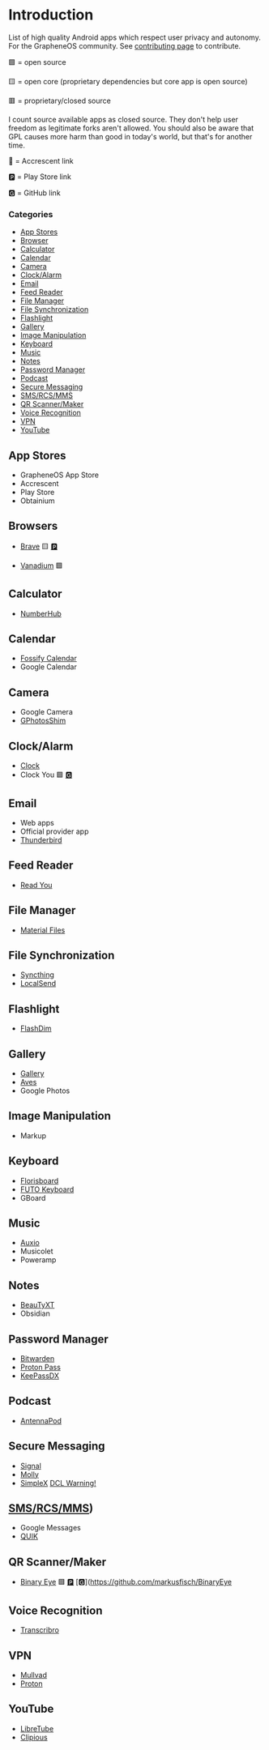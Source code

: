 # Introduction

List of high quality Android apps which respect user privacy and autonomy. For the GrapheneOS community. See [contributing page](CONTRIBUTING.md) to contribute.

🟩 = open source

🟨 = open core (proprietary dependencies but core app is open source)

🟥 = proprietary/closed source

I count source available apps as closed source. They don't help user freedom as legitimate forks aren't allowed. You should also be aware that GPL causes more harm than good in today's world, but that's for another time.

🌙 = Accrescent link

🅿 = Play Store link

🅶 = GitHub link



### Categories
- [App Stores](#app-stores)
- [Browser](#browsers)
- [Calculator](#calculator)
- [Calendar](#calendar)
- [Camera](#camera)
- [Clock/Alarm](#clockalarm)
- [Email](#email)
- [Feed Reader](#feed-reader)
- [File Manager](#file-manager)
- [File Synchronization](#file-synchronization)
- [Flashlight](#flashlight)
- [Gallery](#gallery)
- [Image Manipulation](#image-manipulation)
- [Keyboard](#keyboard)
- [Music](#music)
- [Notes](#notes)
- [Password Manager](#password-manager)
- [Podcast](#podcast)
- [Secure Messaging](#secure-messaging)
- [SMS/RCS/MMS](#smsrcsmms)
- [QR Scanner/Maker](/apps/qr-scanner.md)
- [Voice Recognition](#voice-recognition)
- [VPN](#vpn)
- [YouTube](#youtube)

## App Stores
- GrapheneOS App Store
- Accrescent
- Play Store
- Obtainium

## Browsers

- [Brave](apps/brave.md)  🟨 [🅿](https://play.google.com/store/apps/details?id=com.brave.browser)

- [Vanadium](https://grapheneos.org/features#vanadium) 🟩

## Calculator
- [NumberHub](https://github.com/Myzel394/NumberHub)

## Calendar
- [Fossify Calendar](https://github.com/FossifyOrg/Calendar)
- Google Calendar

## Camera
- Google Camera
- [GPhotosShim](https://github.com/kslcsdalsadg/GPhotosShim)

## Clock/Alarm
- [Clock](https://github.com/BlackyHawky/Clock)
- Clock You 🟩 [🅶 ](https://github.com/you-apps/ClockYou)

## Email
- Web apps
- Official provider app
- [Thunderbird](https://github.com/thunderbird/thunderbird-android)

## Feed Reader
- [Read You](https://github.com/Ashinch/ReadYou)

## File Manager
- [Material Files](https://github.com/zhanghai/MaterialFiles/releases)

## File Synchronization
- [Syncthing](https://github.com/syncthing/syncthing-android)
- [LocalSend](https://github.com/localsend/localsend)

## Flashlight
- [FlashDim](https://github.com/cyb3rko/flashdim)

## Gallery
- [Gallery](https://github.com/IacobIonut01/Gallery)
- [Aves](https://github.com/deckerst/aves)
- Google Photos

## Image Manipulation
- Markup

## Keyboard
- [Florisboard](https://github.com/florisboard/florisboard)
- [FUTO Keyboard](https://github.com/futo-org/android-keyboard)
- GBoard

## Music
- [Auxio](https://github.com/OxygenCobalt/Auxio)
- Musicolet
- Poweramp

## Notes
- [BeauTyXT](https://github.com/soupslurpr/BeauTyXT)
- Obsidian

## Password Manager
- [Bitwarden](https://github.com/bitwarden/android)
- [Proton Pass](https://github.com/protonpass/android-pass)
- [KeePassDX](https://github.com/Kunzisoft/KeePassDX)

## Podcast
- [AntennaPod](https://github.com/AntennaPod/AntennaPod)

## Secure Messaging
- [Signal](https://github.com/mollyim/mollyim-android)
- [Molly](https://github.com/mollyim/mollyim-android)
- [SimpleX](https://github.com/simplex-chat/simplex-chat) [DCL Warning!](https://grapheneos.org/features#exploit-protection)

## [SMS/RCS/MMS](./apps/sms.md))
- Google Messages
- [QUIK](https://github.com/octoshrimpy/quik)

## QR Scanner/Maker
- [Binary Eye](/apps/qr-scanner.md) 🟩 [🅿](https://play.google.com/store/apps/details?id=de.markusfisch.android.binaryeye) [🅶](https://github.com/markusfisch/BinaryEye

## Voice Recognition
- [Transcribro](https://github.com/soupslurpr/Transcribro)

## VPN
- [Mullvad](https://github.com/mullvad/mullvadvpn-app)
- [Proton](https://github.com/ProtonVPN/android-app)

## YouTube
- [LibreTube](https://github.com/libre-tube/LibreTube)
- [Clipious](https://github.com/lamarios/clipious)

